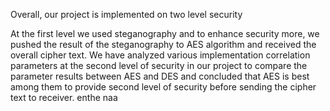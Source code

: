Overall, our project is implemented on two level security

At the first level we used steganography and to enhance security more, we pushed the result of the steganography to AES algorithm and received the overall cipher text.
We have analyzed various implementation correlation parameters at the second level of security in our project to compare the parameter results between AES and DES and concluded that AES is best among them to provide second level of security before sending the cipher text to receiver. enthe naa

